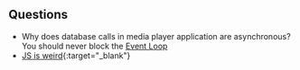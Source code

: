 
## Questions

- Why does database calls in media player application are asynchronous? You should never block the [Event Loop](https://nodejs.org/en/docs/guides/dont-block-the-event-loop)
- [JS is weird](https://jsisweird.com/){:target="_blank"}


